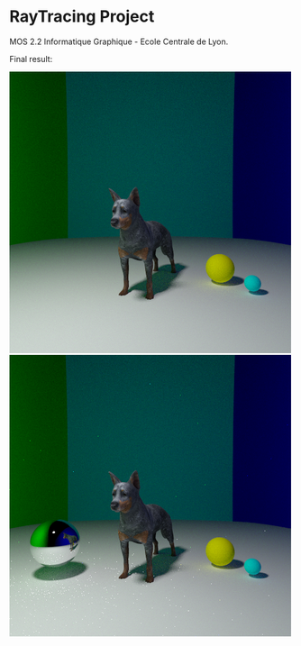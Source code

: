 # RayTracing Project

MOS 2.2 Informatique Graphique - Ecole Centrale de Lyon.

Final result:

![Drag Racing](image-final5002.png)
![Drag Racing](image-final500.png)



